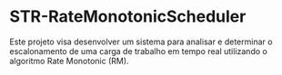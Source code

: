 # STR-RateMonotonicScheduler
Este projeto visa desenvolver um sistema para analisar e determinar o escalonamento de uma carga de trabalho em tempo real utilizando o algoritmo Rate Monotonic (RM).
